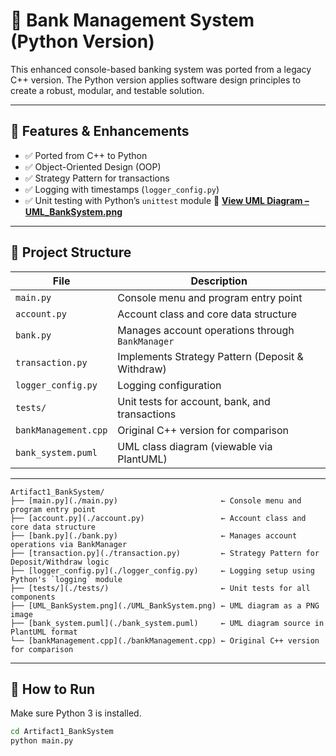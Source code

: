 # 🏦 Bank Management System (Python Version)

This enhanced console-based banking system was ported from a legacy C++ version. The Python version applies software design principles to create a robust, modular, and testable solution.

---

## 🔧 Features & Enhancements

- ✅ Ported from C++ to Python
- ✅ Object-Oriented Design (OOP)
- ✅ Strategy Pattern for transactions
- ✅ Logging with timestamps (`logger_config.py`)
- ✅ Unit testing with Python’s `unittest` module
📸 **[View UML Diagram – UML_BankSystem.png](https://1drv.ms/i/c/c7d4b73524dc22bd/ESyulRAVMglHuN1czhHy1D0BxyHNbVTyrbY4onP0ZL-BQw?e=WQHjqu)**

---

## 📂 Project Structure

| File | Description |
|------|-------------|
| `main.py` | Console menu and program entry point |
| `account.py` | Account class and core data structure |
| `bank.py` | Manages account operations through `BankManager` |
| `transaction.py` | Implements Strategy Pattern (Deposit & Withdraw) |
| `logger_config.py` | Logging configuration |
| `tests/` | Unit tests for account, bank, and transactions |
| `bankManagement.cpp` | Original C++ version for comparison |
| `bank_system.puml` | UML class diagram (viewable via PlantUML) |

---
```
Artifact1_BankSystem/
├── [main.py](./main.py)                       ← Console menu and program entry point
├── [account.py](./account.py)                 ← Account class and core data structure
├── [bank.py](./bank.py)                       ← Manages account operations via BankManager
├── [transaction.py](./transaction.py)         ← Strategy Pattern for Deposit/Withdraw logic
├── [logger_config.py](./logger_config.py)     ← Logging setup using Python's `logging` module
├── [tests/](./tests/)                         ← Unit tests for all components
├── [UML_BankSystem.png](./UML_BankSystem.png) ← UML diagram as a PNG image
├── [bank_system.puml](./bank_system.puml)     ← UML diagram source in PlantUML format
└── [bankManagement.cpp](./bankManagement.cpp) ← Original C++ version for comparison
```
---

## 🚀 How to Run

Make sure Python 3 is installed.

```bash
cd Artifact1_BankSystem
python main.py
```
